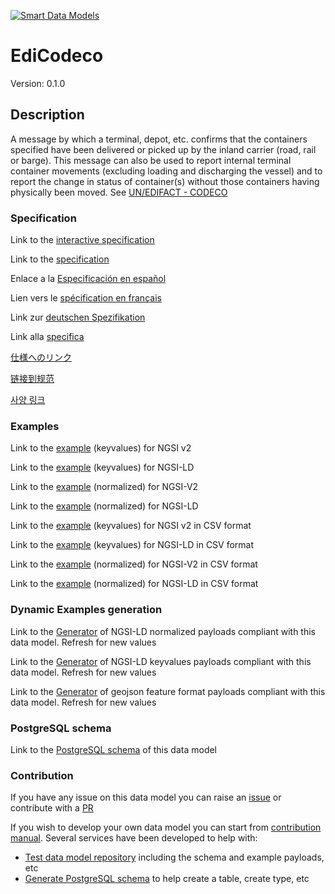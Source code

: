 [![Smart Data Models](https://smartdatamodels.org/wp-content/uploads/2022/01/SmartDataModels_logo.png "Logo")](https://smartdatamodels.org)
# EdiCodeco
Version: 0.1.0

## Description 

A message by which a terminal, depot, etc. confirms that the containers specified have been delivered or picked up by the inland carrier (road, rail or barge). This message can also be used to report internal terminal container movements (excluding loading and discharging the vessel) and to report the change in status of container(s) without those containers having physically been moved. See [UN/EDIFACT - CODECO](https://service.unece.org/trade/untdid/d19a/trmd/codeco_c.htm)
### Specification

Link to the [interactive specification](https://swagger.lab.fiware.org/?url=https://smart-data-models.github.io/dataModel.MarineTransport/EdiCodeco/swagger.yaml)

Link to the [specification](https://github.com/smart-data-models/dataModel.MarineTransport/blob/master/EdiCodeco/doc/spec.md)

Enlace a la [Especificación en español](https://github.com/smart-data-models/dataModel.MarineTransport/blob/master/EdiCodeco/doc/spec_ES.md)

Lien vers le [spécification en français](https://github.com/smart-data-models/dataModel.MarineTransport/blob/master/EdiCodeco/doc/spec_FR.md)

Link zur [deutschen Spezifikation](https://github.com/smart-data-models/dataModel.MarineTransport/blob/master/EdiCodeco/doc/spec_DE.md)

Link alla [specifica](https://github.com/smart-data-models/dataModel.MarineTransport/blob/master/EdiCodeco/doc/spec_IT.md)

[仕様へのリンク](https://github.com/smart-data-models/dataModel.MarineTransport/blob/master/EdiCodeco/doc/spec_JA.md)

[链接到规范](https://github.com/smart-data-models/dataModel.MarineTransport/blob/master/EdiCodeco/doc/spec_ZH.md)

[사양 링크](https://github.com/smart-data-models/dataModel.MarineTransport/blob/master/EdiCodeco/doc/spec_KO.md)
### Examples

Link to the [example](https://smart-data-models.github.io/dataModel.MarineTransport/EdiCodeco/examples/example.json) (keyvalues) for NGSI v2

Link to the [example](https://smart-data-models.github.io/dataModel.MarineTransport/EdiCodeco/examples/example.jsonld) (keyvalues) for NGSI-LD

Link to the [example](https://smart-data-models.github.io/dataModel.MarineTransport/EdiCodeco/examples/example-normalized.json) (normalized) for NGSI-V2

Link to the [example](https://smart-data-models.github.io/dataModel.MarineTransport/EdiCodeco/examples/example-normalized.jsonld) (normalized) for NGSI-LD

Link to the [example](https://github.com/smart-data-models/dataModel.MarineTransport/blob/master/EdiCodeco/examples/example.json.csv) (keyvalues) for NGSI v2 in CSV format

Link to the [example](https://github.com/smart-data-models/dataModel.MarineTransport/blob/master/EdiCodeco/examples/example.jsonld.csv) (keyvalues) for NGSI-LD in CSV format

Link to the [example](https://github.com/smart-data-models/dataModel.MarineTransport/blob/master/EdiCodeco/examples/example-normalized.json.csv) (normalized) for NGSI-V2 in CSV format

Link to the [example](https://github.com/smart-data-models/dataModel.MarineTransport/blob/master/EdiCodeco/examples/example-normalized.jsonld.csv) (normalized) for NGSI-LD in CSV format
### Dynamic Examples generation

Link to the [Generator](https://smartdatamodels.org/extra/ngsi-ld_generator.php?schemaUrl=https://raw.githubusercontent.com/smart-data-models/dataModel.MarineTransport/master/EdiCodeco/schema.json&email=info@smartdatamodels.org) of NGSI-LD normalized payloads compliant with this data model. Refresh for new values

Link to the [Generator](https://smartdatamodels.org/extra/ngsi-ld_generator_keyvalues.php?schemaUrl=https://raw.githubusercontent.com/smart-data-models/dataModel.MarineTransport/master/EdiCodeco/schema.json&email=info@smartdatamodels.org) of NGSI-LD keyvalues payloads compliant with this data model. Refresh for new values

Link to the [Generator](https://smartdatamodels.org/extra/geojson_features_generator.php?schemaUrl=https://raw.githubusercontent.com/smart-data-models/dataModel.MarineTransport/master/EdiCodeco/schema.json&email=info@smartdatamodels.org) of geojson feature format payloads compliant with this data model. Refresh for new values
### PostgreSQL schema

Link to the [PostgreSQL schema](https://github.com/smart-data-models/dataModel.MarineTransport/blob/master/EdiCodeco/schema.sql) of this data model
### Contribution

 If you have any issue on this data model you can raise an [issue](https://github.com/smart-data-models/dataModel.MarineTransport/issues)  or contribute with a [PR](https://github.com/smart-data-models/dataModel.MarineTransport/pulls)

 If you wish to develop your own data model you can start from [contribution manual](https://bit.ly/contribution_manual). Several services have been developed to help with: 
 - [Test data model repository](https://smartdatamodels.org/index.php/data-models-contribution-api/) including the schema and example payloads, etc
 - [Generate PostgreSQL schema](https://smartdatamodels.org/index.php/sql-service/) to help create a table, create type, etc